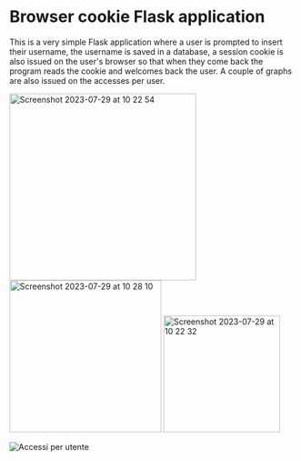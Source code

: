 # Browser cookie Flask application

This is a very simple Flask application where a user is prompted to insert their username, the username is saved in a database, a session cookie is also issued on the user's browser so that when they come back the program reads the cookie and welcomes back the user. A couple of graphs are also issued on the accesses per user. 

<img width="328" alt="Screenshot 2023-07-29 at 10 22 54" src="https://github.com/Alex188dot/CorsoPython/assets/117444853/9a485a9e-9176-43cd-a8df-543978d76484">
<img width="267" alt="Screenshot 2023-07-29 at 10 28 10" src="https://github.com/Alex188dot/CorsoPython/assets/117444853/26f476f6-c1a6-452e-8867-41fbffd642d3">
<img width="205" alt="Screenshot 2023-07-29 at 10 22 32" src="https://github.com/Alex188dot/CorsoPython/assets/117444853/67815425-9f52-4d3e-8fa0-548d8d45b4d4">

![Accessi per utente](https://github.com/Alex188dot/CorsoPython/assets/117444853/91dd05c5-a951-4fea-a5c7-6c786e500b6d)
